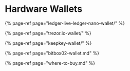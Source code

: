 # Hardware Wallets

{% page-ref page="ledger-live-ledger-nano-wallet/" %}

{% page-ref page="trezor.io-wallet/" %}

{% page-ref page="keepkey-wallet/" %}

{% page-ref page="bitbox02-wallet.md" %}

{% page-ref page="where-to-buy.md" %}

